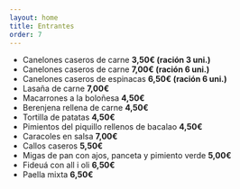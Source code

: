 ```yaml
---
layout: home
title: Entrantes
order: 7
---
```


- Canelones caseros de carne **3,50€ (ración 3 uni.)**
- Canelones caseros de carne **7,00€ (ración 6 uni.)**
- Canelones caseros de espinacas **6,50€ (ración 6 uni.)**
- Lasaña de carne **7,00€**
- Macarrones a la boloñesa **4,50€**
- Berenjena rellena de carne **4,50€**
- Tortilla de patatas **4,50€**
- Pimientos del piquillo rellenos de bacalao **4,50€**
- Caracoles en salsa **7,00€**
- Callos caseros **5,50€**
- Migas de pan con ajos, panceta y pimiento verde **5,00€**
- Fideuá con all i oli **6,50€**
- Paella mixta **6,50€**
